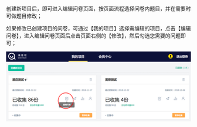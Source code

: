 创建新项目后，即可进入编辑问卷页面，按页面流程选择问卷内题目，并在需要时可做题目修改；

如果修改已创建项目的问卷，可通过【我的项目】选择需编辑的项目，点击【编辑问卷】，进入编辑问卷页面后点击页面右侧的【修改】，然后勾选您需要的问题即可；

![](/assets/WX20181222-174341.png)



